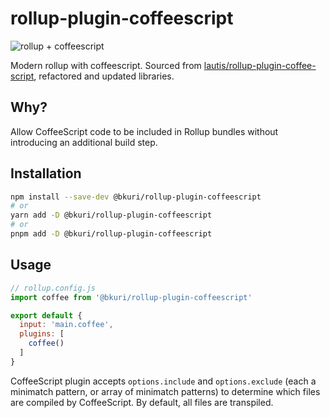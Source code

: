 # rollup-plugin-coffeescript

![rollup + coffeescript](https://repository-images.githubusercontent.com/513663406/fa56f07a-86ee-4a11-932e-ed1d8016c1de)

Modern rollup with coffeescript. Sourced from [lautis/rollup-plugin-coffee-script](https://github.com/lautis/rollup-plugin-coffee-script), refactored and updated libraries.

## Why?

Allow CoffeeScript code to be included in Rollup bundles without introducing an additional build step.

## Installation

```bash
npm install --save-dev @bkuri/rollup-plugin-coffeescript
# or
yarn add -D @bkuri/rollup-plugin-coffeescript
# or
pnpm add -D @bkuri/rollup-plugin-coffeescript
```

## Usage

```js
// rollup.config.js
import coffee from '@bkuri/rollup-plugin-coffeescript'

export default {
  input: 'main.coffee',
  plugins: [
    coffee()
  ]
}
```

CoffeeScript plugin accepts `options.include` and `options.exclude` (each a minimatch pattern, or array of minimatch  patterns) to determine which files are compiled by CoffeeScript. By default, all files are transpiled.
